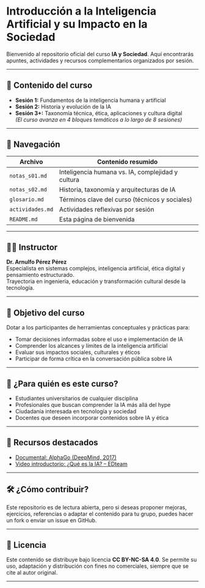 # Introducción a la Inteligencia Artificial y su Impacto en la Sociedad

Bienvenido al repositorio oficial del curso **IA y Sociedad**. Aquí encontrarás apuntes, actividades y recursos complementarios organizados por sesión.

---

## 📘 Contenido del curso

- **Sesión 1:** Fundamentos de la inteligencia humana y artificial  
- **Sesión 2:** Historia y evolución de la IA  
- **Sesión 3+:** Taxonomía técnica, ética, aplicaciones y cultura digital  
*(El curso avanza en 4 bloques temáticos a lo largo de 8 sesiones)*

---

## 🧭 Navegación

| Archivo              | Contenido resumido                        |
|----------------------|-------------------------------------------|
| `notas_s01.md`       | Inteligencia humana vs. IA, complejidad y cultura |
| `notas_s02.md`       | Historia, taxonomía y arquitecturas de IA |
| `glosario.md`        | Términos clave del curso (técnicos y sociales) |
| `actividades.md`     | Actividades reflexivas por sesión         |
| `README.md`          | Esta página de bienvenida                 |

---

## 🧑‍🏫 Instructor

**Dr. Arnulfo Pérez Pérez**  
Especialista en sistemas complejos, inteligencia artificial, ética digital y pensamiento estructurado.  
Trayectoria en ingeniería, educación y transformación cultural desde la tecnología.

---

## 🎯 Objetivo del curso

Dotar a los participantes de herramientas conceptuales y prácticas para:

- Tomar decisiones informadas sobre el uso e implementación de IA
- Comprender los alcances y límites de la inteligencia artificial
- Evaluar sus impactos sociales, culturales y éticos
- Participar de forma crítica en la conversación pública sobre IA

---

## 🚀 ¿Para quién es este curso?

- Estudiantes universitarios de cualquier disciplina  
- Profesionales que buscan comprender la IA más allá del hype  
- Ciudadanía interesada en tecnología y sociedad  
- Docentes que deseen incorporar contenidos sobre IA y ética

---

## 📎 Recursos destacados

- [Documental: AlphaGo (DeepMind, 2017)](https://www.youtube.com/watch?v=WXuK6gekU1Y)  
- [Video introductorio: ¿Qué es la IA? – EDteam](https://www.youtube.com/watch?v=tA5cinvOU8)

---

## 🛠️ ¿Cómo contribuir?

Este repositorio es de lectura abierta, pero si deseas proponer mejoras, ejercicios, referencias o adaptar el contenido para tu grupo, puedes hacer un fork o enviar un issue en GitHub.

---

## 📄 Licencia

Este contenido se distribuye bajo licencia **CC BY-NC-SA 4.0**. Se permite su uso, adaptación y distribución con fines no comerciales, siempre que se cite al autor original.

---

